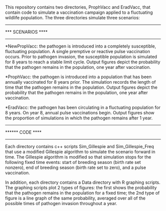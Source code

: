This repository contains two directories, ProphVacc and EradVacc, that
contain code to simulate a vaccination campaign applied to a
fluctuating wildlife population. The three directories simulate three 
scenarios: 

******************
*** SCENARIOS ****
******************

*NewPropVacc: the pathogen is introduced into a completely susceptible, fluctuating population. A single premptive or reactive pulse vaccination occurs. Prior to pathogen invasion, the susceptible population is simulated for 8 years to reach a stable limit cycle. Output figures depict the probability that the pathogen remains in the population, one year after vaccination.  

*ProphVacc: the pathogen is introduced into a population that has been annually vaccinated for 8 years prior. The simulation records the length of time that the pathogen remains in the population. Output figures depict the probability that the pathogen remains in the population, one year after vaccination.  

*EradVacc: the pathogen has been circulating in a fluctuating population for 8 years. On year 8, annual pulse vaccinations begin. Output figures show the proportion of simulations in which the pathogen remains after 1 year.   


******************
******  CODE  ****
******************

Each directory contains c++ scripts Sim_Gillespie and Sim_Gillespie_Freq that use a modified Gillespie algorithm to simulate the scenario forward in time. The Gillespie algorithm is modified so that simulation stops for the following fixed time events: start of breeding season (birth rate set nonzero), end of breeding season (birth rate set to zero), and a pulse vaccination. 

In addition, each directory contains a Data directory with R graphing scripts. The graphing scripts plot 2 types of figures: the first shows the probability that the pathogen remains in the population for a fixed time; the 2nd type of figure is a line graph of the same probability, averaged over all of the possible times of pathogen invasion throughout a year. 
